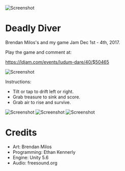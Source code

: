 ![Screenshot](Screenshots/DeadlyDiver01.PNG)

# Deadly Diver

Brendan Milos's and my game Jam Dec 1st - 4th, 2017.

Play the game and comment at:

<https://ldjam.com/events/ludum-dare/40/$50465>

![Screenshot](Screenshots/DeadlyDiver02.PNG)

Instructions:

- Tilt or tap to drift left or right.
- Grab treasure to sink and score.
- Grab air to rise and survive.

![Screenshot](Screenshots/DeadlyDiver03.PNG)
![Screenshot](Screenshots/DeadlyDiver04.PNG)
![Screenshot](Screenshots/DeadlyDiver05.PNG)

# Credits

- Art:  Brendan Milos
- Programming:  Ethan Kennerly
- Engine: Unity 5.6
- Audio:  freesound.org

